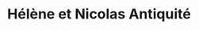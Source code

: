 ---
title: "Hélène et Nicolas Antiquité"
url: /eugenie-les-bains/helene-et-nicolas-antiquite/
shop: antiquités
---